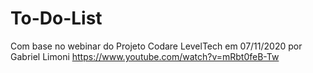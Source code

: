 # To-Do-List
Com base no webinar do Projeto Codare LevelTech em 07/11/2020 por Gabriel Limoni
https://www.youtube.com/watch?v=mRbt0feB-Tw
